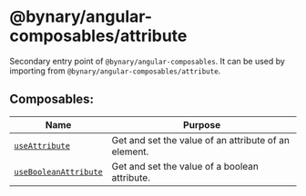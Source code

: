 # @bynary/angular-composables/attribute

Secondary entry point of `@bynary/angular-composables`. It can be used by importing from `@bynary/angular-composables/attribute`.

## Composables:

| Name                                                           | Purpose                                              |
|----------------------------------------------------------------|------------------------------------------------------|
| [`useAttribute`](docs/attribute.composable.md)                | Get and set the value of an attribute of an element. |
| [`useBooleanAttribute`](docs/boolean-attribute.composable.md) | Get and set the value of a boolean attribute.        |
